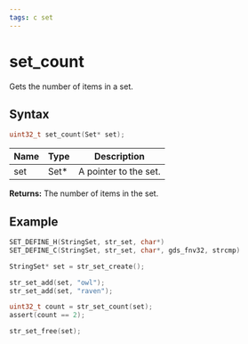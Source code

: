 ```yaml
---
tags: c set
---
```

# set_count

Gets the number of items in a set.

## Syntax

```c
uint32_t set_count(Set* set);
```

| Name | Type | Description |
| --- | --- | --- |
| set | Set* | A pointer to the set. |

**Returns:** The number of items in the set.

## Example

```c
SET_DEFINE_H(StringSet, str_set, char*)
SET_DEFINE_C(StringSet, str_set, char*, gds_fnv32, strcmp)

StringSet* set = str_set_create();

str_set_add(set, "owl");
str_set_add(set, "raven");

uint32_t count = str_set_count(set);
assert(count == 2);

str_set_free(set);
```
